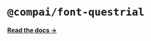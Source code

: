 # `@compai/font-questrial`

[**Read the docs &rarr;**](https://components.ai/docs/typefaces/questrial)
